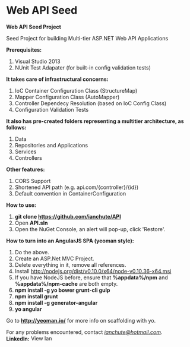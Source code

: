 # Web API Seed
<b>Web API Seed Project</b>

Seed Project for building Multi-tier ASP.NET Web API Applications


<b>Prerequisites:</b>
  1. Visual Studio 2013
  2. NUnit Test Adapater (for built-in config validation tests)

<b>It takes care of infrastructural concerns:</b>
  1. IoC Container Configuration Class (StructureMap)
  2. Mapper Configuration Class (AutoMapper)
  3. Controller Dependecy Resolution (based on IoC Config Class)
  4. Configuration Validation Tests

<b>It also has pre-created folders representing a multitier architecture, as follows:</b>
  1. Data 
  2. Repositories and Applications
  3. Services
  4. Controllers
 
<b>Other features:</b>
  1. CORS Support
  2. Shortened API path (e.g. api.com/{controller}/{id})
  3. Default convention in ContainerConfiguration

<b>How to use:</b>
 1. <b>git clone https://github.com/ianchute/API</b>
 2. Open <b>API.sln</b>
 3. Open the NuGet Console, an alert will pop-up, click 'Restore'.

<b>How to turn into an AngularJS SPA (yeoman style):</b>
 1. Do the above.
 2. Create an ASP.Net MVC Project.
 3. Delete everything in it, remove all references.
 4. Install http://nodejs.org/dist/v0.10.0/x64/node-v0.10.36-x64.msi
 5. If you have NodeJS before, 
      ensure that <b>%appdata%/npm</b> and <b>%appdata%/npm-cache</b> are both empty.
 6. <b>npm install -g yo bower grunt-cli gulp</b>
 7. <b>npm install grunt</b>
 8. <b>npm install -g generator-angular</b>
 9. <b>yo angular</b>

Go to <b>http://yeoman.io/</b> for more info on scaffolding with yo.

For any problems encountered, contact <i>ianchute@hotmail.com</i>.<br>
<b>LinkedIn:</b> <a href="http://ph.linkedin.com/in/ianchute"><img src="https://static.licdn.com/scds/common/u/img/webpromo/btn_liprofile_blue_80x15.png" width="80" height="15" border="0" alt="View Ian Chu Te's profile on LinkedIn"></a><br>
